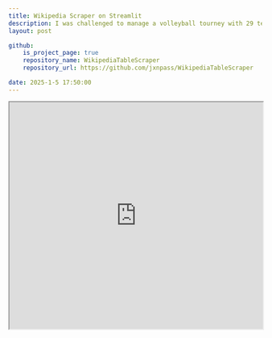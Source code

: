 ```yaml
---
title: Wikipedia Scraper on Streamlit
description: I was challenged to manage a volleyball tourney with 29 teams, placed in 6 pools to play in an upper and a lower bracket. This post highlights how a stats nerd did this all using Google Sheets, Google Forms, and a little R coding.   
layout: post

github:
    is_project_page: true
    repository_name: WikipediaTableScraper
    repository_url: https://github.com/jxnpass/WikipediaTableScraper

date: 2025-1-5 17:50:00
---
```


<iframe
  src="https://wikiscraper.streamlit.app/?embed_options=dark_theme,show_padding"
  style="height: 450px; width: 100%;"
></iframe>



